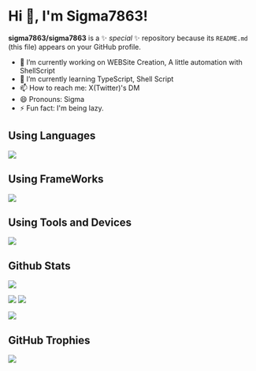 <h1>Hi 👋, I'm Sigma7863!</h1>

**sigma7863/sigma7863** is a ✨ _special_ ✨ repository because its `README.md` (this file) appears on your GitHub profile.

- 🔭 I’m currently working on WEBSite Creation, A little automation with ShellScript
- 🌱 I’m currently learning TypeScript, Shell Script
- 📫 How to reach me: X(Twitter)'s DM
- 😄 Pronouns: Sigma
- ⚡ Fun fact: I'm being lazy.

<h2>Using Languages</h2>
<a href="https://skillicons.dev">
  <img src="https://skillicons.dev/icons?i=html,css,js,ts,py">
</a>

<h2>Using FrameWorks</h2>
<a href="https://skillicons.dev">
  <img src="https://skillicons.dev/icons?i=react,next,astro">
</a>

<h2>Using Tools and Devices</h2>
<a href="https://skillicons.dev">
  <img src="https://skillicons.dev/icons?i=tailwind,vite,figma,git,github,windows,apple,vscode,discord,twitter">
</a>

<h2>Github Stats</h2>
<p align="left">
  <img src="http://github-profile-summary-cards.vercel.app/api/cards/profile-details?username=sigma7863&theme=algolia">
</p>

<p align="left">
  <img src="http://github-profile-summary-cards.vercel.app/api/cards/repos-per-language?username=sigma7863&theme=algolia" />
  <img src="http://github-profile-summary-cards.vercel.app/api/cards/productive-time?username=sigma7863&theme=algolia&utcOffset=8" />
</p>

<p align="left">
  <img src="http://github-profile-summary-cards.vercel.app/api/cards/stats?username=sigma7863&theme=algolia" />
</p>

<h2>GitHub Trophies</h2>
<p align="left">
  <img src="https://github-profile-trophy.vercel.app/?username=sigma7863" />
</p>

